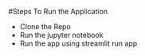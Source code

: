#Steps To Run the Application 
- Clone the Repo
- Run the jupyter notebook
- Run the app using streamlit run app

